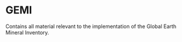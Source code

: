 # GEMI
Contains all material relevant to the implementation of the Global Earth Mineral Inventory. 
